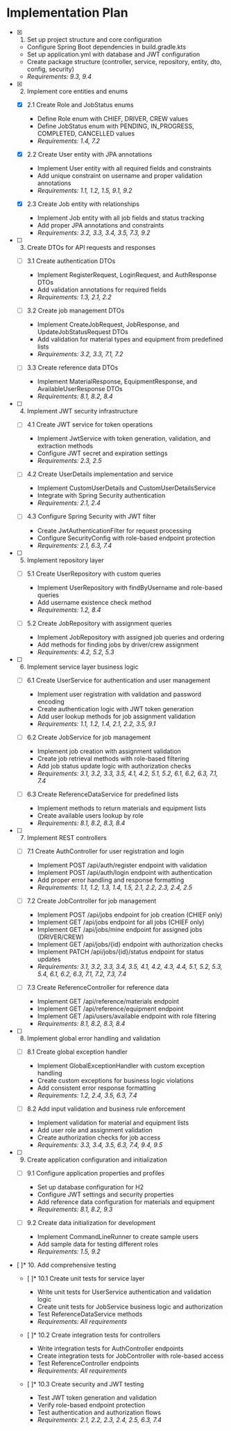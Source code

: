 # Implementation Plan

- [x] 1. Set up project structure and core configuration





  - Configure Spring Boot dependencies in build.gradle.kts
  - Set up application.yml with database and JWT configuration
  - Create package structure (controller, service, repository, entity, dto, config, security)
  - _Requirements: 9.3, 9.4_

- [x] 2. Implement core entities and enums




  - [x] 2.1 Create Role and JobStatus enums


    - Define Role enum with CHIEF, DRIVER, CREW values
    - Define JobStatus enum with PENDING, IN_PROGRESS, COMPLETED, CANCELLED values
    - _Requirements: 1.4, 7.2_

  - [x] 2.2 Create User entity with JPA annotations


    - Implement User entity with all required fields and constraints
    - Add unique constraint on username and proper validation annotations
    - _Requirements: 1.1, 1.2, 1.5, 9.1, 9.2_

  - [x] 2.3 Create Job entity with relationships


    - Implement Job entity with all job fields and status tracking
    - Add proper JPA annotations and constraints
    - _Requirements: 3.2, 3.3, 3.4, 3.5, 7.3, 9.2_

- [ ] 3. Create DTOs for API requests and responses
  - [ ] 3.1 Create authentication DTOs
    - Implement RegisterRequest, LoginRequest, and AuthResponse DTOs
    - Add validation annotations for required fields
    - _Requirements: 1.3, 2.1, 2.2_

  - [ ] 3.2 Create job management DTOs
    - Implement CreateJobRequest, JobResponse, and UpdateJobStatusRequest DTOs
    - Add validation for material types and equipment from predefined lists
    - _Requirements: 3.2, 3.3, 7.1, 7.2_

  - [ ] 3.3 Create reference data DTOs
    - Implement MaterialResponse, EquipmentResponse, and AvailableUserResponse DTOs
    - _Requirements: 8.1, 8.2, 8.4_

- [ ] 4. Implement JWT security infrastructure
  - [ ] 4.1 Create JWT service for token operations
    - Implement JwtService with token generation, validation, and extraction methods
    - Configure JWT secret and expiration settings
    - _Requirements: 2.3, 2.5_

  - [ ] 4.2 Create UserDetails implementation and service
    - Implement CustomUserDetails and CustomUserDetailsService
    - Integrate with Spring Security authentication
    - _Requirements: 2.1, 2.4_

  - [ ] 4.3 Configure Spring Security with JWT filter
    - Create JwtAuthenticationFilter for request processing
    - Configure SecurityConfig with role-based endpoint protection
    - _Requirements: 2.1, 6.3, 7.4_

- [ ] 5. Implement repository layer
  - [ ] 5.1 Create UserRepository with custom queries
    - Implement UserRepository with findByUsername and role-based queries
    - Add username existence check method
    - _Requirements: 1.2, 8.4_

  - [ ] 5.2 Create JobRepository with assignment queries
    - Implement JobRepository with assigned job queries and ordering
    - Add methods for finding jobs by driver/crew assignment
    - _Requirements: 4.2, 5.2, 5.3_

- [ ] 6. Implement service layer business logic
  - [ ] 6.1 Create UserService for authentication and user management
    - Implement user registration with validation and password encoding
    - Create authentication logic with JWT token generation
    - Add user lookup methods for job assignment validation
    - _Requirements: 1.1, 1.2, 1.4, 2.1, 2.2, 3.5, 9.1_

  - [ ] 6.2 Create JobService for job management
    - Implement job creation with assignment validation
    - Create job retrieval methods with role-based filtering
    - Add job status update logic with authorization checks
    - _Requirements: 3.1, 3.2, 3.3, 3.5, 4.1, 4.2, 5.1, 5.2, 6.1, 6.2, 6.3, 7.1, 7.4_

  - [ ] 6.3 Create ReferenceDataService for predefined lists
    - Implement methods to return materials and equipment lists
    - Create available users lookup by role
    - _Requirements: 8.1, 8.2, 8.3, 8.4_

- [ ] 7. Implement REST controllers
  - [ ] 7.1 Create AuthController for user registration and login
    - Implement POST /api/auth/register endpoint with validation
    - Implement POST /api/auth/login endpoint with authentication
    - Add proper error handling and response formatting
    - _Requirements: 1.1, 1.2, 1.3, 1.4, 1.5, 2.1, 2.2, 2.3, 2.4, 2.5_

  - [ ] 7.2 Create JobController for job management
    - Implement POST /api/jobs endpoint for job creation (CHIEF only)
    - Implement GET /api/jobs endpoint for all jobs (CHIEF only)
    - Implement GET /api/jobs/mine endpoint for assigned jobs (DRIVER/CREW)
    - Implement GET /api/jobs/{id} endpoint with authorization checks
    - Implement PATCH /api/jobs/{id}/status endpoint for status updates
    - _Requirements: 3.1, 3.2, 3.3, 3.4, 3.5, 4.1, 4.2, 4.3, 4.4, 5.1, 5.2, 5.3, 5.4, 6.1, 6.2, 6.3, 7.1, 7.2, 7.3, 7.4_

  - [ ] 7.3 Create ReferenceController for reference data
    - Implement GET /api/reference/materials endpoint
    - Implement GET /api/reference/equipment endpoint  
    - Implement GET /api/users/available endpoint with role filtering
    - _Requirements: 8.1, 8.2, 8.3, 8.4_

- [ ] 8. Implement global error handling and validation
  - [ ] 8.1 Create global exception handler
    - Implement GlobalExceptionHandler with custom exception handling
    - Create custom exceptions for business logic violations
    - Add consistent error response formatting
    - _Requirements: 1.2, 2.4, 3.5, 6.3, 7.4_

  - [ ] 8.2 Add input validation and business rule enforcement
    - Implement validation for material and equipment lists
    - Add user role and assignment validation
    - Create authorization checks for job access
    - _Requirements: 3.3, 3.4, 3.5, 6.3, 7.4, 9.4, 9.5_

- [ ] 9. Create application configuration and initialization
  - [ ] 9.1 Configure application properties and profiles
    - Set up database configuration for H2
    - Configure JWT settings and security properties
    - Add reference data configuration for materials and equipment
    - _Requirements: 8.1, 8.2, 9.3_

  - [ ] 9.2 Create data initialization for development
    - Implement CommandLineRunner to create sample users
    - Add sample data for testing different roles
    - _Requirements: 1.5, 9.2_

- [ ]* 10. Add comprehensive testing
  - [ ]* 10.1 Create unit tests for service layer
    - Write unit tests for UserService authentication and validation logic
    - Create unit tests for JobService business logic and authorization
    - Test ReferenceDataService methods
    - _Requirements: All requirements_

  - [ ]* 10.2 Create integration tests for controllers
    - Write integration tests for AuthController endpoints
    - Create integration tests for JobController with role-based access
    - Test ReferenceController endpoints
    - _Requirements: All requirements_

  - [ ]* 10.3 Create security and JWT testing
    - Test JWT token generation and validation
    - Verify role-based endpoint protection
    - Test authentication and authorization flows
    - _Requirements: 2.1, 2.2, 2.3, 2.4, 2.5, 6.3, 7.4_